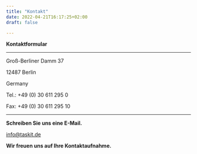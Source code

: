 ```yaml
---
title: "Kontakt"
date: 2022-04-21T16:17:25+02:00
draft: false

---
```


__Kontaktformular__

---

Groß-Berliner Damm 37  

12487 Berlin 

Germany 

Tel.: +49 (0) 30 611 295 0 

Fax: +49 (0) 30 611 295 10

---
**Schreiben Sie uns eine E-Mail.**

<info@taskit.de>

__Wir freuen uns auf Ihre Kontaktaufnahme.__

<!-- ![Bild](../image/logo.png) taskit logo -->

 
